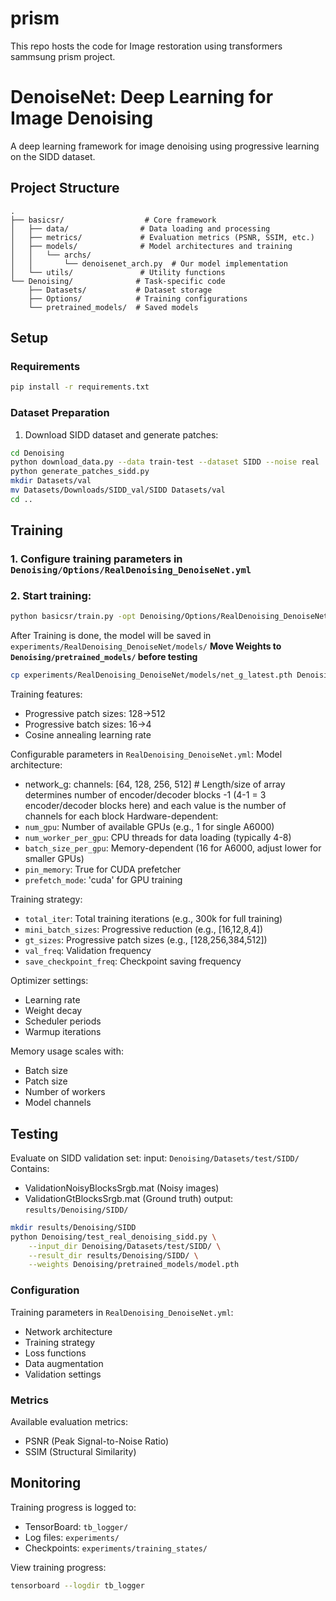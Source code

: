 # prism
This repo hosts the code for Image restoration using transformers sammsung prism project.
# DenoiseNet: Deep Learning for Image Denoising

A deep learning framework for image denoising using progressive learning on the SIDD dataset.

## Project Structure
```
.
├── basicsr/                  # Core framework
│   ├── data/                # Data loading and processing
│   ├── metrics/             # Evaluation metrics (PSNR, SSIM, etc.)
│   ├── models/              # Model architectures and training
│   │   └── archs/
│   │       └── denoisenet_arch.py  # Our model implementation
│   └── utils/               # Utility functions
└── Denoising/              # Task-specific code
    ├── Datasets/           # Dataset storage
    ├── Options/            # Training configurations
    └── pretrained_models/  # Saved models
```

## Setup

### Requirements
```bash
pip install -r requirements.txt
```

### Dataset Preparation
1. Download SIDD dataset and generate patches:
```bash
cd Denoising
python download_data.py --data train-test --dataset SIDD --noise real
python generate_patches_sidd.py
mkdir Datasets/val
mv Datasets/Downloads/SIDD_val/SIDD Datasets/val
cd ..
```

## Training

### 1. Configure training parameters in `Denoising/Options/RealDenoising_DenoiseNet.yml`

### 2. Start training:
```bash
python basicsr/train.py -opt Denoising/Options/RealDenoising_DenoiseNet.yml
```
After Training is done, the model will be saved in `experiments/RealDenoising_DenoiseNet/models/`
__Move Weights to `Denoising/pretrained_models/` before testing__
```bash
cp experiments/RealDenoising_DenoiseNet/models/net_g_latest.pth Denoising/pretrained_models/model.pth
```

Training features:
- Progressive patch sizes: 128→512
- Progressive batch sizes: 16→4
- Cosine annealing learning rate


Configurable parameters in `RealDenoising_DenoiseNet.yml`:
Model architecture:
- network_g:
  channels: [64, 128, 256, 512] # Length/size of array determines number of encoder/decoder blocks -1 (4-1 = 3 encoder/decoder blocks here) and each value is the number of channels for each block
Hardware-dependent:
- `num_gpu`: Number of available GPUs (e.g., 1 for single A6000)
- `num_worker_per_gpu`: CPU threads for data loading (typically 4-8)
- `batch_size_per_gpu`: Memory-dependent (16 for A6000, adjust lower for smaller GPUs)
- `pin_memory`: True for CUDA prefetcher
- `prefetch_mode`: 'cuda' for GPU training

Training strategy:
- `total_iter`: Total training iterations (e.g., 300k for full training)
- `mini_batch_sizes`: Progressive reduction (e.g., [16,12,8,4])
- `gt_sizes`: Progressive patch sizes (e.g., [128,256,384,512])
- `val_freq`: Validation frequency
- `save_checkpoint_freq`: Checkpoint saving frequency

Optimizer settings:
- Learning rate
- Weight decay
- Scheduler periods
- Warmup iterations

Memory usage scales with:
- Batch size
- Patch size
- Number of workers
- Model channels

## Testing

Evaluate on SIDD validation set:
input: `Denoising/Datasets/test/SIDD/`
Contains:
- ValidationNoisyBlocksSrgb.mat (Noisy images)
- ValidationGtBlocksSrgb.mat (Ground truth)
output: `results/Denoising/SIDD/`

```bash
mkdir results/Denoising/SIDD
python Denoising/test_real_denoising_sidd.py \
    --input_dir Denoising/Datasets/test/SIDD/ \
    --result_dir results/Denoising/SIDD/ \
    --weights Denoising/pretrained_models/model.pth
```


### Configuration
Training parameters in `RealDenoising_DenoiseNet.yml`:
- Network architecture
- Training strategy
- Loss functions
- Data augmentation
- Validation settings

### Metrics
Available evaluation metrics:
- PSNR (Peak Signal-to-Noise Ratio)
- SSIM (Structural Similarity)


## Monitoring

Training progress is logged to:
- TensorBoard: `tb_logger/`
- Log files: `experiments/`
- Checkpoints: `experiments/training_states/`

View training progress:
```bash
tensorboard --logdir tb_logger
```

